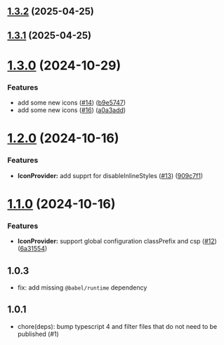 ## [1.3.2](https://github.com/rsuite/rsuite-icons/compare/v1.3.1...v1.3.2) (2025-04-25)



## [1.3.1](https://github.com/rsuite/rsuite-icons/compare/v1.3.0...v1.3.1) (2025-04-25)



# [1.3.0](https://github.com/rsuite/rsuite-icons/compare/v1.2.0...v1.3.0) (2024-10-29)


### Features

* add some new icons ([#14](https://github.com/rsuite/rsuite-icons/issues/14)) ([b9e5747](https://github.com/rsuite/rsuite-icons/commit/b9e57473d0df37f8d514a33193534e0e58dbb203))
* add some new icons ([#16](https://github.com/rsuite/rsuite-icons/issues/16)) ([a0a3add](https://github.com/rsuite/rsuite-icons/commit/a0a3add3ff0b3d3adf0c498c7b31936b2c52425a))



# [1.2.0](https://github.com/rsuite/rsuite-icons/compare/v1.1.0...v1.2.0) (2024-10-16)


### Features

* **IconProvider:** add supprt for disableInlineStyles ([#13](https://github.com/rsuite/rsuite-icons/issues/13)) ([909c7f1](https://github.com/rsuite/rsuite-icons/commit/909c7f152b620061060042de49c43dc03c5cb7d8))



# [1.1.0](https://github.com/rsuite/rsuite-icons/compare/v1.0.3...v1.1.0) (2024-10-16)


### Features

* **IconProvider:** support global configuration classPrefix and csp ([#12](https://github.com/rsuite/rsuite-icons/issues/12)) ([6a31554](https://github.com/rsuite/rsuite-icons/commit/6a31554d886ba59a2b469a80b911d30288c00768))



## 1.0.3

- fix: add missing `@babel/runtime` dependency

## 1.0.1

- chore(deps): bump typescript 4 and filter files that do not need to be published (#1)
